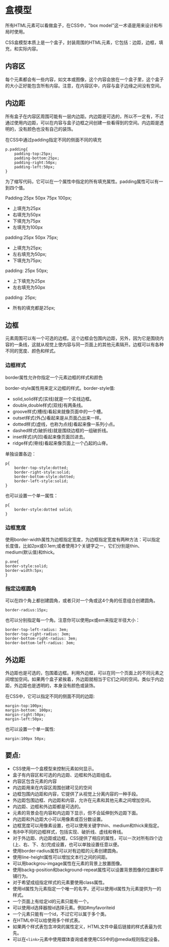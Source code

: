 # 盒模型 #
所有HTML元素可以看做盒子，在CSS中，"box model"这一术语是用来设计和布局时使用。

CSS盒模型本质上是一个盒子，封装周围的HTML元素，它包括：边距，边框，填充，和实际内容。

## 内容区 ##
每个元素都会有一些内容，如文本或图像，这个内容会放在一个盒子里，这个盒子的大小正好能包含所有内容。注意，在内容区中，内容与盒子边缘之间没有空间。
## 内边距 ##
所有盒子在内容区周围可能有一层内边距。内边距是可选的，所以不一定有，不过通过使用内边距，可以在内容与盒子边框之间创建一些看得到的空间。内边距是透明的，没有颜色也没有自己的装饰。

在CSS中通过padding指定不同的侧面不同的填充
	
	p.padding{
		padding-top:25px;
		padding-bottom:25px;
		padding-right:50px;
		padding-left:50px;
	}
为了缩写代码，它可以在一个属性中指定的所有填充属性。padding属性可以有一到四个值。

Padding:25px 50px 75px 100px;

- 上填充为25px
- 右填充为50px
- 下填充为75px
- 左填充为100px

padding:25px 50px 75px;

- 上填充为25px;
- 左右填充为50px;
- 下填充为75px;

padding: 25px 50px;

- 上下填充为25px
- 左右填充为50px

padding: 25px;

- 所有的填充都是25px;
## 边框 ##
元素周围可以有一个可选的边框。这个边框会包围内边距，另外，因为它是围绕内容的一条线，这就从视觉上使内容与同一页面上的其他元素隔开。边框可以有各种不同的宽度、颜色和样式。

### 边框样式 ###
border属性允许你指定一个元素边框的样式和颜色

border-style属性用来定义边框的样式。border-style值:

- solid,solid样式(实线)就是一个实线边框。
- double,double样式(双线)有两条线。
- groove样式(槽线)看起来就像页面中的一个槽。
- outset样式(外凸)看起来是从页面凸出来一样。
- dotted样式(虚线，也称为点线)看起来像一系列小点。
- dashed样式(破折线)就是围绕边框的一组破折线。
- inset样式(内凹)看起来像页面凹进去。
- ridge样式(脊线)看起来像页面上一个凸起的山脊。

单独设置各边：

	p{
		border-top-style:dotted;
		border-right-style:solid;
		border-bottom-style:dotted;
		border-left-style:solid;
	}
也可以设置一个单一属性：
	
	p{
		border-style:dotted solid;
	}

### 边框宽度 ###
使用border-width属性为边框指定宽度，为边框指定宽度有两种方法：可以指定长度值，比如2px或0.1em;或者使用3个关键字之一，它们分别是thin、medium(默认值)和thick。

	p.one{
	border-style:solid;
	border-width:5px;
	}
### 指定边框圆角 ###
可以在四个角上都创建圆角，或者只对一个角或这4个角的任意组合创建圆角。

	border-radius:15px;
也可以分别指定每一个角。注意你可以使用px或em来指定半径大小：
	
	border-top-left-radius: 3em;
	border-top-right-radius: 3em;
	border-bottom-right-radius: 3em;
	border-bottom-left-radius: 3em;


## 外边距 ##
外边距也是可选的，包围着边框。利用外边框，可以在同一个页面上的不同元素之间增加空间。如果两个盒子紧挨着，外边距就相当于它们之间的空间。类似于内边距，外边距也是透明的，本身没有颜色或装饰。

在CSS中，它可以指定不同的侧面不同的边距:

	margin-top:100px;
	margin-bottom: 100px;
	margin-right:50px;
	margin-left:50px;
也可以设置一个单一属性:
	
	margin:100px 50px;

## 要点: ##

- CSS使用一个盒模型来控制元素如何显示。
- 盒子有内容区和可选的内边距、边框和外边距组成。
- 内容区包含元素的内容
- 内边距用来在内容区周围创建可见的空间
- 边框包围内边距和内容，它提供了从视觉上分离内容的一种手段。
- 外边距包围边框、内边距和内容，允许在元素和其他元素之间增加空间。
- 内边距、边框和外边距都是可选的。
- 元素的背景会在内容和内边距下显示，但不会延伸到外边距下面。
- 内边距和外边距大小可以用像素或百分数设置。
- 边框宽度可以用像素设置，也可以使用关键字thin、medium和thick来指定。
- 有8中不同的边框样式，包括实现、破折线、虚线和脊线。
- 对于外边距、内边距或边框，CSS提供了相应的属性，可以一次对所有四个边(上、右、下、左)完成设置，也可以单独设置任意以便。
- 使用border-radius属性可以对有边框的元素创建圆角。
- 使用line-height属性可以增加文本行之间的间距。
- 可以用backgrou-imgage属性在元素的背景上放置图像。
- 使用backg-position和background-repeat属性可以设置背景图像的位置和平铺行为。
- 对于希望成组指定样式的元素要使用class属性。
- 使用id属性为元素指定一个唯一的名字。还可以使用id属性为元素提供为一的样式。
- 一个页面上有给定id的元素只能有一个。
- 可以使用id选择器按id选择元素。例如#myfavoriteid
- 一个元素只能有一个id，不过它可以属于多个类。
- 在HTML中可以给使用多个样式表。
- 如果两个样式表包含冲突的属性定义，HTML文件中最后链接的样式表最为优先。
- 可以在`<link>`元素中使用媒体查询或者使用CSS中的@media规则指定设备。

